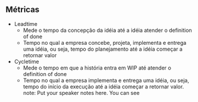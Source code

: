 ##  Métricas

* Leadtime
    * Mede o tempo da concepção da idéia até a idéia atender o definition of done
    * Tempo no qual a empresa concebe, projeta, implementa e entrega uma idéia, ou seja, tempo do planejamento até a idéia começar a retornar valor
* Cycletime
    * Mede o tempo em que a história entra em WIP até atender o definition of done
    * Tempo no qual a empresa implementa e entrega uma idéia, ou seja, tempo do início da execução até a idéia começar a retornar valor.
note:
    Put your speaker notes here.
    You can see
